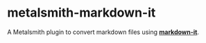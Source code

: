 # metalsmith-markdown-it

A Metalsmith plugin to convert markdown files using __[markdown-it](https://github.com/markdown-it/markdown-it/)__.